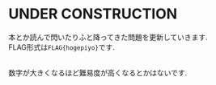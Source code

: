 # UNDER CONSTRUCTION  
本とか読んで閃いたりふと降ってきた問題を更新していきます.  
FLAG形式は`FLAG{hogepiyo}`です.  

<br />
数字が大きくなるほど難易度が高くなるとかはないです.

